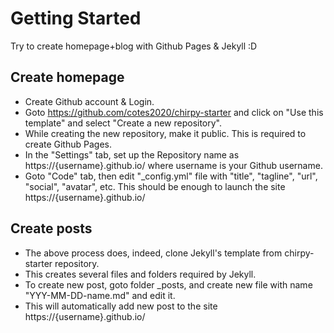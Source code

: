 # Getting Started

Try to create homepage+blog with Github Pages & Jekyll :D

## Create homepage
* Create Github account & Login.
* Goto https://github.com/cotes2020/chirpy-starter and click on "Use this template" and select "Create a new repository".
* While creating the new repository, make it public. This is required to create Github Pages.
* In the "Settings" tab, set up the Repository name as https://{username}.github.io/ where username is your Github username.
* Goto "Code" tab, then edit "_config.yml" file with "title", "tagline", "url", "social", "avatar", etc. This should be enough to launch the site https://{username}.github.io/

## Create posts
* The above process does, indeed, clone Jekyll's template from chirpy-starter repository.
* This creates several files and folders required by Jekyll.
* To create new post, goto folder _posts, and create new file with name "YYY-MM-DD-name.md" and edit it.
* This will automatically add new post to the site https://{username}.github.io/
